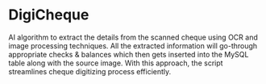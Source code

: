 # DigiCheque
AI algorithm to extract the details from the scanned cheque using OCR and image processing techniques. All the extracted information will go-through appropriate checks &amp; balances which then gets inserted into the MySQL table along with the source image. With this approach, the script streamlines cheque digitizing process efficiently.

